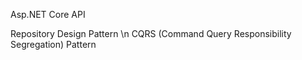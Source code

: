Asp.NET Core API

Repository Design Pattern \n
CQRS (Command Query Responsibility Segregation) Pattern


